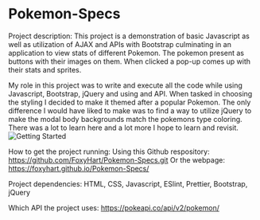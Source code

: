 # Pokemon-Specs
 Project description:
This project is a demonstration of basic Javascript as well as utilization of AJAX and APIs with Bootstrap
culminating in an application to view stats of different Pokemon. The pokemon present as buttons with their images on them. When clicked a pop-up comes up with their stats and sprites.

My role in this project was to write and execute all the code while using Javascript, Bootstrap, jQuery and using 
and API. 
When tasked in choosing the styling I decided to make it themed after a popular Pokemon.
The only difference I would have liked to make was to find a way to utilize jQuery to make the modal body backgrounds match the pokemons type coloring.
There was a lot to learn here and a lot more I hope to learn and revisit.
![Getting Started](../Pokemon-Specs/img/screenshot.png)

How to get the project running: 
Using this Github respository: https://github.com/FoxyHart/Pokemon-Specs.git
Or the webpage: https://foxyhart.github.io/Pokemon-Specs/

Project dependencies:
HTML, CSS, Javascript, ESlint, Prettier, Bootstrap, jQuery

Which API the project uses: https://pokeapi.co/api/v2/pokemon/


